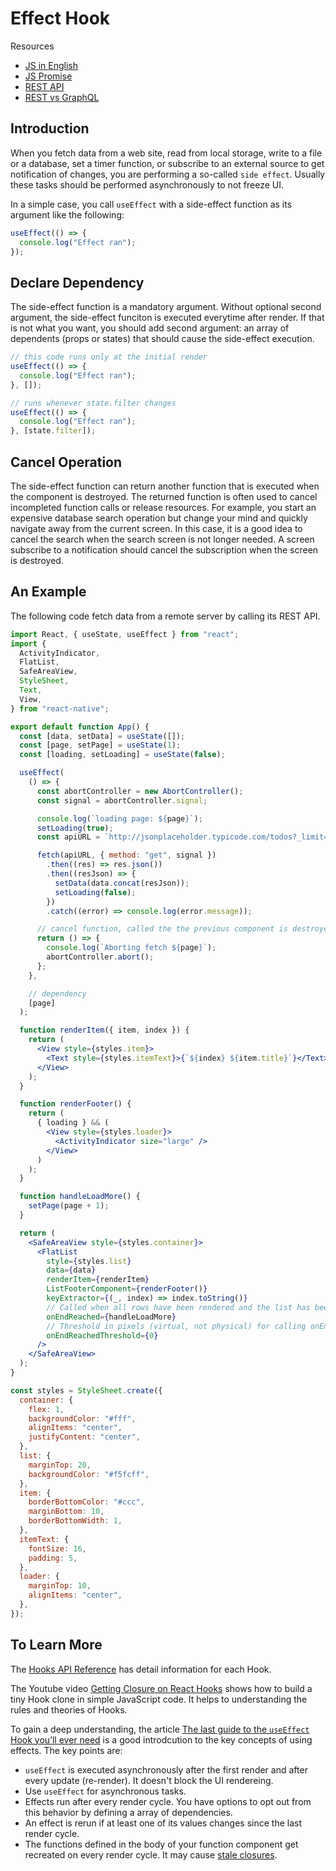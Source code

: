 # Effect Hook

Resources

- [JS in English](https://youtu.be/YiYtwbnPfkY)
- [JS Promise](https://youtu.be/zu6I2FXakLI)
- [REST API](https://youtu.be/SLwpqD8n3d0)
- [REST vs GraphQL](https://youtu.be/PeAOEAmR0D0)

## Introduction

When you fetch data from a web site, read from local storage, write to a file or a database, set a timer function, or subscribe to an external source to get notification of changes, you are performing a so-called `side effect`. Usually these tasks should be performed asynchronously to not freeze UI.

In a simple case, you call `useEffect` with a side-effect function as its argument like the following:

```js
useEffect(() => {
  console.log("Effect ran");
});
```

## Declare Dependency

The side-effect function is a mandatory argument. Without optional second argument, the side-effect funciton is executed everytime after render. If that is not what you want, you should add second argument: an array of dependents (props or states) that should cause the side-effect execution.

```jsx
// this code runs only at the initial render
useEffect(() => {
  console.log("Effect ran");
}, []);

// runs whenever state.filter changes
useEffect(() => {
  console.log("Effect ran");
}, [state.filter]);
```

## Cancel Operation

The side-effect function can return another function that is executed when the component is destroyed. The returned function is often used to cancel incompleted function calls or release resources. For example, you start an expensive database search operation but change your mind and quickly navigate away from the current screen. In this case, it is a good idea to cancel the search when the search screen is not longer needed. A screen subscribe to a notification should cancel the subscription when the screen is destroyed.

## An Example

The following code fetch data from a remote server by calling its REST API.

```jsx
import React, { useState, useEffect } from "react";
import {
  ActivityIndicator,
  FlatList,
  SafeAreaView,
  StyleSheet,
  Text,
  View,
} from "react-native";

export default function App() {
  const [data, setData] = useState([]);
  const [page, setPage] = useState(1);
  const [loading, setLoading] = useState(false);

  useEffect(
    () => {
      const abortController = new AbortController();
      const signal = abortController.signal;

      console.log(`loading page: ${page}`);
      setLoading(true);
      const apiURL = `http://jsonplaceholder.typicode.com/todos?_limit=10&_page=${page}`;

      fetch(apiURL, { method: "get", signal })
        .then((res) => res.json())
        .then((resJson) => {
          setData(data.concat(resJson));
          setLoading(false);
        })
        .catch((error) => console.log(error.message));

      // cancel function, called the the previous component is destroyed
      return () => {
        console.log(`Aborting fetch ${page}`);
        abortController.abort();
      };
    },

    // dependency
    [page]
  );

  function renderItem({ item, index }) {
    return (
      <View style={styles.item}>
        <Text style={styles.itemText}>{`${index} ${item.title}`}</Text>
      </View>
    );
  }

  function renderFooter() {
    return (
      { loading } && (
        <View style={styles.loader}>
          <ActivityIndicator size="large" />
        </View>
      )
    );
  }

  function handleLoadMore() {
    setPage(page + 1);
  }

  return (
    <SafeAreaView style={styles.container}>
      <FlatList
        style={styles.list}
        data={data}
        renderItem={renderItem}
        ListFooterComponent={renderFooter()}
        keyExtractor={(_, index) => index.toString()}
        // Called when all rows have been rendered and the list has been scrolled to within onEndReachedThreshold of the bottom.
        onEndReached={handleLoadMore}
        // Threshold in pixels (virtual, not physical) for calling onEndReached.
        onEndReachedThreshold={0}
      />
    </SafeAreaView>
  );
}

const styles = StyleSheet.create({
  container: {
    flex: 1,
    backgroundColor: "#fff",
    alignItems: "center",
    justifyContent: "center",
  },
  list: {
    marginTop: 20,
    backgroundColor: "#f5fcff",
  },
  item: {
    borderBottomColor: "#ccc",
    marginBottom: 10,
    borderBottomWidth: 1,
  },
  itemText: {
    fontSize: 16,
    padding: 5,
  },
  loader: {
    marginTop: 10,
    alignItems: "center",
  },
});
```

## To Learn More

The [Hooks API Reference](https://reactjs.org/docs/hooks-reference.html) has detail information for each Hook.

The Youtube video [Getting Closure on React Hooks](https://youtu.be/KJP1E-Y-xyo) shows how to build a tiny Hook clone in simple JavaScript code. It helps to understanding the rules and theories of Hooks.

To gain a deep understanding, the article [The last guide to the `useEffect` Hook you’ll ever need](https://blog.logrocket.com/guide-to-react-useeffect-hook/) is a good introdcution to the key concepts of using effects. The key points are:

- `useEffect` is executed asynchronously after the first render and after every update (re-render). It doesn't block the UI rendereing.
- Use `useEffect` for asynchronous tasks.
- Effects run after every render cycle. You have options to opt out from this behavior by defining a array of dependencies.
- An effect is rerun if at least one of its values changes since the last render cycle.
- The functions defined in the body of your function component get recreated on every render cycle. It may cause [stale closures](https://dmitripavlutin.com/react-hooks-stale-closures/).
